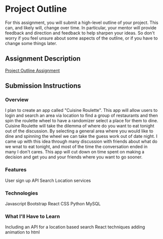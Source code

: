 # Project Outline
For this assignment, you will submit a high-level outline of your project. This can, and likely will, change over time. In particular, your mentor will provide feedback and direction and feedback to help sharpen your ideas. So don't worry if you feel unsure about some aspects of the outline, or if you have to change some things later.

## Assignment Description
[Project Outline Assignment](https://education.launchcode.org/liftoff/assignments/project-outline/)

## Submission Instructions

### Overview
I plan to create an app called "Cuisine Roulette". This app will allow users to login and search an area via location to find a group of restaurants and then spin the roulette wheel to have a randomizer select a place for them to dine. Cuisine Roulette will take the dilemma of where do you want to eat tonight out of the discussion. By selecting a general area where you would like to dine and spinning the wheel we can take the guess work out of date night. I came up with this idea through many discussion with friends about what do we wnat to eat tonight, and most of the time the conversation ended in many I don't cares. This app will cut down on time spent on making a decision and get you and your friends where you want to go sooner.

### Features
User sign up
API
Search
Location services
### Technologies
Javascript
Bootstrap
React
CSS
Python
MySQL

### What I'll Have to Learn
Including an API for a location based search
React techniques
adding animation to html